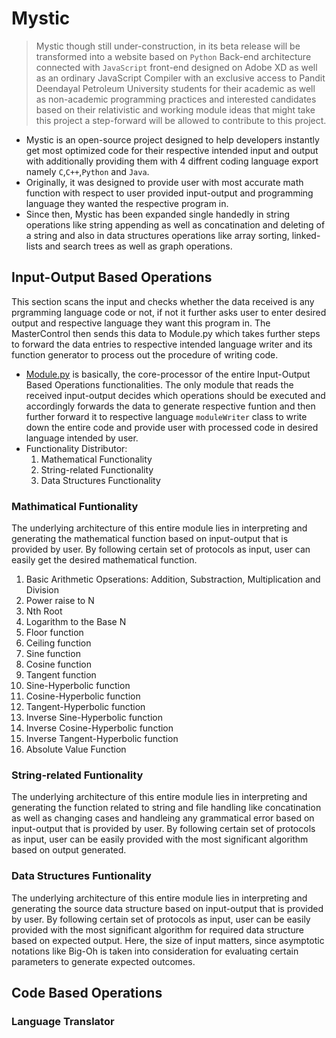 # Mystic
>Mystic though still under-construction, in its beta release will be transformed into a website based on `Python` Back-end architecture connected with `JavaScript` front-end designed on Adobe XD as well as an ordinary JavaScript Compiler with an exclusive access to Pandit Deendayal Petroleum University students for their academic as well as non-academic programming practices and interested candidates based on their relativistic and working module ideas that might take this project a step-forward will be allowed to contribute to this project.

- Mystic is an open-source project designed to help developers instantly get most optimized code for their respective intended input and output with additionally providing them with 4 diffrent coding language export namely `C`,`C++`,`Python` and `Java`.
- Originally, it was designed to provide user with most accurate math function with respect to user provided input-output and programming language they wanted the respective program in.
- Since then, Mystic has been expanded single handedly in string operations like string appending as well as concatination and deleting of a string and also in data structures operations like array sorting, linked-lists and search trees as well as graph operations.
## Input-Output Based Operations
This section scans the input and checks whether the data received is any prgramming language code or not, if not it further asks user to enter desired output and respective language they want this program in.
The MasterControl then sends this data to Module.py which takes further steps to forward the data entries to respective intended language writer and its function generator to process out the procedure of writing code.
- [Module.py](https://github.com/RankJay/Mystic/blob/master/Module.py) is basically, the core-processor of the entire Input-Output Based Operations functionalities. The only module that reads the received input-output decides which operations should be executed and accordingly forwards the data to generate respective funtion and then further forward it to respective language `moduleWriter` class to write down the entire code and provide user with processed code in desired language intended by user.
- Functionality Distributor:
  1) Mathematical Functionality
  2) String-related Functionality
  3) Data Structures Functionality
### Mathimatical Funtionality
The underlying architecture of this entire module lies in interpreting and generating the mathematical function based on input-output that is provided by user. By following certain set of protocols as input, user can easily get the desired mathematical function.
1) Basic Arithmetic Opserations: Addition, Substraction, Multiplication and Division
2) Power raise to N
3) Nth Root
4) Logarithm to the Base N
5) Floor function
6) Ceiling function
7) Sine function
8) Cosine function
9) Tangent function
10) Sine-Hyperbolic function
11) Cosine-Hyperbolic function
12) Tangent-Hyperbolic function
13) Inverse Sine-Hyperbolic function
14) Inverse Cosine-Hyperbolic function
15) Inverse Tangent-Hyperbolic function
16) Absolute Value Function
### String-related Funtionality
The underlying architecture of this entire module lies in interpreting and generating the function related to string and file handling like concatination as well as changing cases and handleing any grammatical error based on input-output that is provided by user. By following certain set of protocols as input, user can be easily provided with the most significant algorithm based on output generated.
### Data Structures Funtionality
The underlying architecture of this entire module lies in interpreting and generating the source data structure based on input-output that is provided by user. By following certain set of protocols as input, user can be easily provided with the most significant algorithm for required data structure based on expected output. Here, the size of input matters, since asymptotic notations like Big-Oh is taken into consideration for evaluating certain parameters to generate expected outcomes.
## Code Based Operations
### Language Translator
